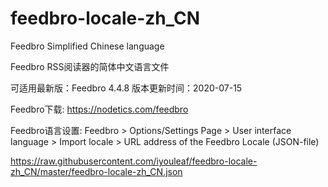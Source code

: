# feedbro-locale-zh_CN
Feedbro Simplified Chinese language

Feedbro RSS阅读器的简体中文语言文件

可适用最新版：Feedbro 4.4.8 
版本更新时间：2020-07-15

Feedbro下载: https://nodetics.com/feedbro

Feedbro语言设置: Feedbro > Options/Settings Page > User interface language > Import locale > URL address of the Feedbro Locale (JSON-file)

https://raw.githubusercontent.com/iyouleaf/feedbro-locale-zh_CN/master/feedbro-locale-zh_CN.json

